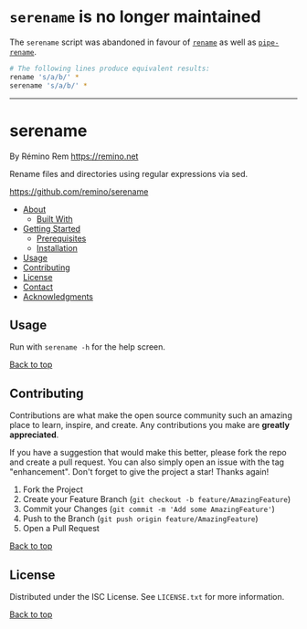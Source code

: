 # `serename` is no longer maintained

The `serename` script was abandoned in favour of
[`rename`](http://plasmasturm.org/code/rename) as well as
[`pipe-rename`](https://github.com/marcusbuffett/pipe-rename).

```sh
# The following lines produce equivalent results:
rename 's/a/b/' *
serename 's/a/b/' *
```

---

serename
========

By Rémino Rem <https://remino.net>

Rename files and directories using regular expressions via sed.

<https://github.com/remino/serename>

- [About](#about)
	- [Built With](#built-with)
- [Getting Started](#getting-started)
	- [Prerequisites](#prerequisites)
	- [Installation](#installation)
- [Usage](#usage)
- [Contributing](#contributing)
- [License](#license)
- [Contact](#contact)
- [Acknowledgments](#acknowledgments)



## Usage

Run with `serename -h` for the help screen.

[Back to top](#serename)



## Contributing

Contributions are what make the open source community such an amazing place to learn, inspire, and create. Any contributions you make are **greatly appreciated**.

If you have a suggestion that would make this better, please fork the repo and create a pull request. You can also simply open an issue with the tag "enhancement".
Don't forget to give the project a star! Thanks again!

1. Fork the Project
2. Create your Feature Branch (`git checkout -b feature/AmazingFeature`)
3. Commit your Changes (`git commit -m 'Add some AmazingFeature'`)
4. Push to the Branch (`git push origin feature/AmazingFeature`)
5. Open a Pull Request

[Back to top](#serename)



## License

Distributed under the ISC License. See `LICENSE.txt` for more information.

[Back to top](#serename)
